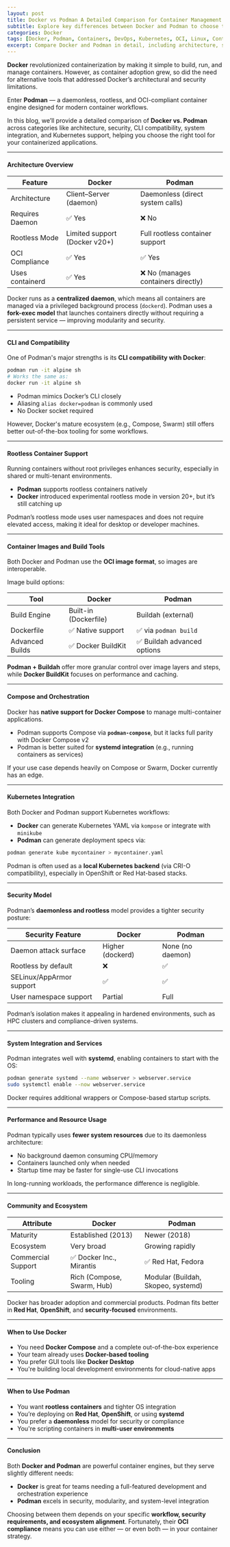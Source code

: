 ```yaml
---
layout: post
title: Docker vs Podman A Detailed Comparison for Container Management
subtitle: Explore key differences between Docker and Podman to choose the right tool for your containerized workflows
categories: Docker
tags: [Docker, Podman, Containers, DevOps, Kubernetes, OCI, Linux, Container Management]
excerpt: Compare Docker and Podman in detail, including architecture, security, rootless execution, and Kubernetes integration. Learn which container engine suits your development and production environments.
---
```

**Docker** revolutionized containerization by making it simple to build, run, and manage containers. However, as container adoption grew, so did the need for alternative tools that addressed Docker’s architectural and security limitations.

Enter **Podman** — a daemonless, rootless, and OCI-compliant container engine designed for modern container workflows.

In this blog, we’ll provide a detailed comparison of **Docker vs. Podman** across categories like architecture, security, CLI compatibility, system integration, and Kubernetes support, helping you choose the right tool for your containerized applications.

---

#### Architecture Overview

| Feature               | Docker                              | Podman                                |
|-----------------------|--------------------------------------|----------------------------------------|
| Architecture          | Client–Server (daemon)              | Daemonless (direct system calls)       |
| Requires Daemon       | ✅ Yes                              | ❌ No                                  |
| Rootless Mode         | Limited support (Docker v20+)        | Full rootless container support        |
| OCI Compliance        | ✅ Yes                              | ✅ Yes                                  |
| Uses containerd       | ✅ Yes                              | ❌ No (manages containers directly)     |

Docker runs as a **centralized daemon**, which means all containers are managed via a privileged background process (`dockerd`). Podman uses a **fork-exec model** that launches containers directly without requiring a persistent service — improving modularity and security.

---

#### CLI and Compatibility

One of Podman's major strengths is its **CLI compatibility with Docker**:

```bash
podman run -it alpine sh
# Works the same as:
docker run -it alpine sh
```

- Podman mimics Docker’s CLI closely
- Aliasing `alias docker=podman` is commonly used
- No Docker socket required

However, Docker's mature ecosystem (e.g., Compose, Swarm) still offers better out-of-the-box tooling for some workflows.

---

#### Rootless Container Support

Running containers without root privileges enhances security, especially in shared or multi-tenant environments.

- **Podman** supports rootless containers natively
- **Docker** introduced experimental rootless mode in version 20+, but it’s still catching up

Podman’s rootless mode uses user namespaces and does not require elevated access, making it ideal for desktop or developer machines.

---

#### Container Images and Build Tools

Both Docker and Podman use the **OCI image format**, so images are interoperable.

Image build options:

| Tool           | Docker                   | Podman                         |
|----------------|---------------------------|--------------------------------|
| Build Engine   | Built-in (Dockerfile)     | Buildah (external)             |
| Dockerfile     | ✅ Native support         | ✅ via `podman build`          |
| Advanced Builds| ✅ Docker BuildKit        | ✅ Buildah advanced options     |

**Podman + Buildah** offer more granular control over image layers and steps, while **Docker BuildKit** focuses on performance and caching.

---

#### Compose and Orchestration

Docker has **native support for Docker Compose** to manage multi-container applications.

- Podman supports Compose via **`podman-compose`**, but it lacks full parity with Docker Compose v2
- Podman is better suited for **systemd integration** (e.g., running containers as services)

If your use case depends heavily on Compose or Swarm, Docker currently has an edge.

---

#### Kubernetes Integration

Both Docker and Podman support Kubernetes workflows:

- **Docker** can generate Kubernetes YAML via `kompose` or integrate with `minikube`
- **Podman** can generate deployment specs via:

```bash
podman generate kube mycontainer > mycontainer.yaml
```

Podman is often used as a **local Kubernetes backend** (via CRI-O compatibility), especially in OpenShift or Red Hat-based stacks.

---

#### Security Model

Podman’s **daemonless and rootless** model provides a tighter security posture:

| Security Feature          | Docker           | Podman            |
|---------------------------|------------------|-------------------|
| Daemon attack surface     | Higher (dockerd) | None (no daemon)  |
| Rootless by default       | ❌               | ✅                |
| SELinux/AppArmor support  | ✅               | ✅                |
| User namespace support    | Partial          | Full              |

Podman’s isolation makes it appealing in hardened environments, such as HPC clusters and compliance-driven systems.

---

#### System Integration and Services

Podman integrates well with **systemd**, enabling containers to start with the OS:

```bash
podman generate systemd --name webserver > webserver.service
sudo systemctl enable --now webserver.service
```

Docker requires additional wrappers or Compose-based startup scripts.

---

#### Performance and Resource Usage

Podman typically uses **fewer system resources** due to its daemonless architecture:

- No background daemon consuming CPU/memory
- Containers launched only when needed
- Startup time may be faster for single-use CLI invocations

In long-running workloads, the performance difference is negligible.

---

#### Community and Ecosystem

| Attribute          | Docker               | Podman                |
|--------------------|----------------------|------------------------|
| Maturity           | Established (2013)   | Newer (2018)           |
| Ecosystem          | Very broad           | Growing rapidly        |
| Commercial Support | ✅ Docker Inc., Mirantis | ✅ Red Hat, Fedora     |
| Tooling            | Rich (Compose, Swarm, Hub) | Modular (Buildah, Skopeo, systemd) |

Docker has broader adoption and commercial products. Podman fits better in **Red Hat**, **OpenShift**, and **security-focused** environments.

---

#### When to Use Docker

- You need **Docker Compose** and a complete out-of-the-box experience
- Your team already uses **Docker-based tooling**
- You prefer GUI tools like **Docker Desktop**
- You're building local development environments for cloud-native apps

---

#### When to Use Podman

- You want **rootless containers** and tighter OS integration
- You’re deploying on **Red Hat**, **OpenShift**, or using **systemd**
- You prefer a **daemonless** model for security or compliance
- You're scripting containers in **multi-user environments**

---

#### Conclusion

Both **Docker and Podman** are powerful container engines, but they serve slightly different needs:

- **Docker** is great for teams needing a full-featured development and orchestration experience
- **Podman** excels in security, modularity, and system-level integration

Choosing between them depends on your specific **workflow, security requirements, and ecosystem alignment**. Fortunately, their **OCI compliance** means you can use either — or even both — in your container strategy.
